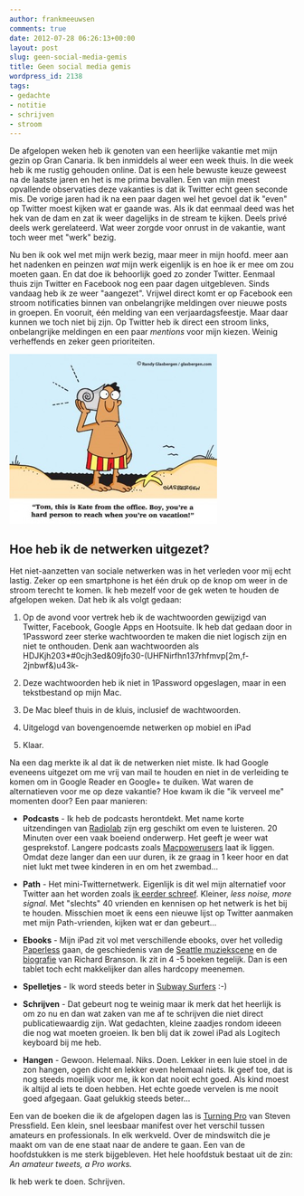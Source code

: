 ```yaml
---
author: frankmeeuwsen
comments: true
date: 2012-07-28 06:26:13+00:00
layout: post
slug: geen-social-media-gemis
title: Geen social media gemis
wordpress_id: 2138
tags:
- gedachte
- notitie
- schrijven
- stroom
---
```


De afgelopen weken heb ik genoten van een heerlijke vakantie met mijn gezin op Gran Canaria. Ik ben inmiddels al weer een week thuis. In die week heb ik me rustig gehouden online. Dat is een hele bewuste keuze geweest na de laatste jaren en het is me prima bevallen. 
Een van mijn meest opvallende observaties deze vakanties is dat ik Twitter echt geen seconde mis. De vorige jaren had ik na een paar dagen wel het gevoel dat ik "even" op Twitter moest kijken wat er gaande was. Als ik dat eenmaal deed was het hek van de dam en zat ik weer dagelijks in de stream te kijken. Deels privé deels werk gerelateerd. Wat weer zorgde voor onrust in de vakantie, want toch weer met "werk" bezig.





Nu ben ik ook wel met mijn werk bezig, maar meer in mijn hoofd. meer aan het nadenken en peinzen _wat_ mijn werk eigenlijk is en hoe ik er mee om zou moeten gaan. En dat doe ik behoorlijk goed zo zonder Twitter. Eenmaal thuis zijn Twitter en Facebook nog een paar dagen uitgebleven. Sinds vandaag heb ik ze weer "aangezet". Vrijwel direct komt er op Facebook een stroom notificaties binnen van onbelangrijke meldingen over nieuwe posts in groepen. En vooruit, één melding van een verjaardagsfeestje. Maar daar kunnen we toch niet bij zijn. Op Twitter heb ik direct een stroom links, onbelangrijke meldingen en een paar _mentions_ voor mijn kiezen. Weinig verheffends en zeker geen prioriteiten.





![](../images/uploadimages/391556_10151119493353523_1885523264_n-367x300.jpeg)





## Hoe heb ik de netwerken uitgezet?





Het niet-aanzetten van sociale netwerken was in het verleden voor mij echt lastig. Zeker op een smartphone is het één druk op de knop om weer in de stroom terecht te komen. Ik heb mezelf voor de gek weten te houden de afgelopen weken. Dat heb ik als volgt gedaan:







  1. Op de avond voor vertrek heb ik de wachtwoorden gewijzigd van Twitter, Facebook, Google Apps en Hootsuite. Ik heb dat gedaan door in 1Password zeer sterke wachtwoorden te maken die niet logisch zijn en niet te onthouden. Denk aan wachtwoorden als HDJKjh203*#0cjh3ed&09jfo30-(UHFNirfhn137rhfmvp[2m,f-2jnbwf&)u43k-


  2. Deze wachtwoorden heb ik niet in 1Password opgeslagen, maar in een tekstbestand op mijn Mac.


  3. De Mac bleef thuis in de kluis, inclusief de wachtwoorden.


  4. Uitgelogd van bovengenoemde netwerken op mobiel en iPad


  5. Klaar.





Na een dag merkte ik al dat ik de netwerken niet miste. Ik had Google eveneens uitgezet om me vrij van mail te houden en niet in de verleiding te komen om in Google Reader en Google+ te duiken.
Wat waren de alternatieven voor me op deze vakantie? Hoe kwam ik die "ik verveel me" momenten door? Een paar manieren:







  * **Podcasts** - Ik heb de podcasts herontdekt. Met name korte uitzendingen van [Radiolab](http://www.radiolab.org/series/podcasts/) zijn erg geschikt om even te luisteren. 20 Minuten over een vaak boeiend onderwerp. Het geeft je weer wat gesprekstof. Langere podcasts zoals [Macpowerusers](http://macpowerusers.com/) laat ik liggen. Omdat deze langer dan een uur duren, ik ze graag in 1 keer hoor en dat niet lukt met twee kinderen in en om het zwembad...


  * **Path** - Het mini-Twitternetwerk. Eigenlijk is dit wel mijn alternatief voor Twitter aan het worden zoals [ik eerder schreef](http://incredibleadventure.nl/2012/01/waarom-path-mijn-nieuwe-twitter-is/). Kleiner, _less noise, more signal_. Met "slechts" 40 vrienden en kennisen op het netwerk is het bij te houden. Misschien moet ik eens een nieuwe lijst op Twitter aanmaken met mijn Path-vrienden, kijken wat er dan gebeurt...


  * **Ebooks** - Mijn iPad zit vol met verschillende ebooks, over het volledig [Paperless](http://www.macsparky.com/paperless/) gaan, de geschiedenis van de [Seattle muziekscene](http://grungebook.tumblr.com/) en de [biografie](http://www.amazon.com/Losing-My-Virginity-Survived-Business/dp/0307720748/ref=pd_sim_sbs_b_1) van Richard Branson. Ik zit in 4 -5 boeken tegelijk. Dan is een tablet toch echt makkelijker dan alles hardcopy meenemen.


  * **Spelletjes** - Ik word steeds beter in [Subway Surfers](http://itunes.apple.com/us/app/subway-surfers/id512939461?mt=8) :-)


  * **Schrijven** - Dat gebeurt nog te weinig maar ik merk dat het heerlijk is om zo nu en dan wat zaken van me af te schrijven die niet direct publicatiewaardig zijn. Wat gedachten, kleine zaadjes rondom ideeen die nog wat moeten groeien. Ik ben blij dat ik zowel iPad als Logitech keyboard bij me heb.


  * **Hangen** - Gewoon. Helemaal. Niks. Doen. Lekker in een luie stoel in de zon hangen, ogen dicht en lekker even helemaal niets. Ik geef toe, dat is nog steeds moeilijk voor me, ik kon dat nooit echt goed. Als kind moest ik altijd al iets te doen hebben. Het echte goede vervelen is me nooit goed afgegaan. Gaat gelukkig steeds beter...





Een van de boeken die ik de afgelopen dagen las is [Turning Pro](http://www.blackirishbooks.com/store/turning-pro/) van Steven Pressfield. Een klein, snel leesbaar manifest over het verschil tussen amateurs en professionals. In elk werkveld. Over de mindswitch die je maakt om van de ene staat naar de andere te gaan. Een van de hoofdstukken is me sterk bijgebleven. Het hele hoofdstuk bestaat uit de zin: _An amateur tweets, a Pro works._





Ik heb werk te doen. Schrijven.



